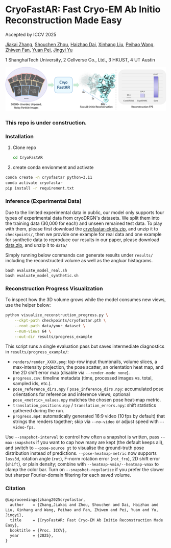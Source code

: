 # CryoFastAR: Fast Cryo-EM Ab Initio Reconstruction Made Easy

Accepted by ICCV 2025

[Jiakai Zhang](https://jiakai-zhang.github.io), [Shouchen Zhou](https://scholar.google.com/citations?user=6D6uyxAAAAAJ&hl=en), [Haizhao Dai](https://scholar.google.com/citations?hl=en&user=gQy4BcYAAAAJ), [Xinhang Liu](https://xinhangliu.com/), [Peihao Wang](https://peihaowang.github.io/), [Zhiwen Fan](https://zhiwenfan.github.io/), [Yuan Pei](https://orcid.org/0000-0003-4065-2540), [Jingyi Yu](https://www.yu-jingyi.com/)

1 ShanghaiTech University, 2 Cellverse Co., Ltd., 3 HKUST, 4 UT Austin

<p align="center">
  <img src="images/teaser.png", width=800>
</p>

### This repo is under construction.

### Installation

1. Clone repo

   ```bash
   cd CryoFastAR
   ```
2. create conda envionment and activate

```bash
conda create -n cryofastar python=3.11
conda activate cryofastar
pip install -r requirement.txt
```

### Inference (Experimental Data)

Due to the limited experimental data in public, our model only supports four types of experimental data from cryoDRGN's datasets. We split them into the training data (30,000 for each) and unseen remained test data. To play with them, please first download the [cryofastar-ckpts.zip](https://drive.google.com/file/d/1uiYss_brxczMM5FiyTZV7a5hAYZyuFHV/view?usp=sharing), and unzip it to `checkpoints/`, then we provide one example for real data and one example for synthetic data to reproduce our results in our paper, please download [data.zip](https://drive.google.com/file/d/1ryYszBurL6_vyQ9VDcArP6oGk1PNFElZ/view?usp=sharing), and unzip it to `data/`

Simply running below commands can generate results under `results/` including the reconstructed volume as well as the angluar histograms.

```
bash evaluate_model_real.sh
bash evaluate_model_synthetic.sh
```

### Reconstruction Progress Visualization

To inspect how the 3D volume grows while the model consumes new views, use the helper below:

```bash
python visualize_reconstruction_progress.py \
    --ckpt-path checkpoints/cryofastar.pth \
    --root-path data/your_dataset \
    --num-views 64 \
    --out-dir results/progress_example
```

This script runs a single evaluation pass but saves intermediate diagnostics in `results/progress_example/`:
- `renders/render_XXXX.png`: top-row input thumbnails, volume slices, a max-intensity projection, the pose scatter, an orientation heat map, and the 2D shift error map (disable via `--render-mode none`).
- `progress.csv`: timeline metadata (time, processed images vs. total, sampled ids, etc.).
- `pose_reference_dirs.npy` / `pose_inference_dirs.npy`: accumulated pose orientations for reference and inference views; optional `pose_<metric>_values.npy` matches the chosen pose heat-map metric.
- `translation_positions.npy` / `translation_errors.npy`: shift statistics gathered during the run.
- `progress.mp4`: automatically generated 16:9 video (10 fps by default) that strings the renders together; skip via `--no-video` or adjust speed with `--video-fps`.

Use `--snapshot-interval` to control how often a snapshot is written, pass `--max-snapshots` if you want to cap how many are kept (the default keeps all), and switch to `--pose-source gt` to visualise the ground-truth pose distribution instead of predictions.
`--pose-heatmap-metric` now supports `loss3d`, rotation angle (`rot`), F-norm rotation error (`rot_fro`), 2D shift error (`shift`), or plain density; combine with `--heatmap-vmin/--heatmap-vmax` to clamp the color bar. Turn on `--snapshot-regularize` if you prefer the slower but sharper Fourier-domain filtering for each saved volume.

### Citation

```
@inproceedings{zhang2025cryofastar,
  author    = {Zhang,Jiakai and Zhou, Shouchen and Dai, Haizhao and Liu, Xinhang and Wang, Peihao and Fan, Zhiwen and Pei, Yuan and Yu, Jingyi},
  title     = {CryoFastAR: Fast Cryo-EM Ab Initio Reconstruction Made Easy},
  booktitle = {Proc. ICCV},
  year      = {2025},
}
```

